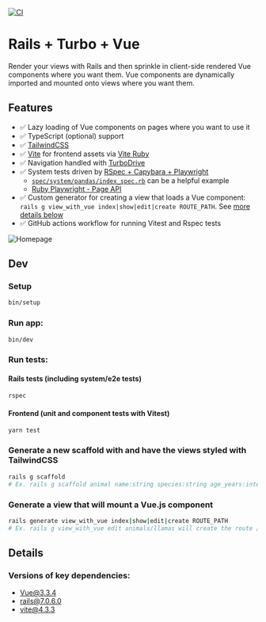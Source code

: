 [![CI](https://github.com/joekrump/rails-turbo-vue/actions/workflows/rubyonrails.yml/badge.svg)](https://github.com/joekrump/rails-turbo-vue/actions/workflows/rubyonrails.yml)

# Rails + Turbo + Vue

Render your views with Rails and then sprinkle in client-side rendered Vue components where you want them. Vue components are dynamically imported and mounted onto views where you want them.

## Features

- ✅ Lazy loading of Vue components on pages where you want to use it
- ✅ TypeScript (optional) support
- ✅ [TailwindCSS](https://tailwindcss.com/)
- ✅ [Vite](https://vitejs.dev/) for frontend assets via [Vite Ruby](https://vite-ruby.netlify.app/)
- ✅ Navigation handled with [TurboDrive](https://turbo.hotwired.dev/handbook/drive)
- ✅ System tests driven by [RSpec + Capybara + Playwright](https://playwright-ruby-client.vercel.app/docs/article/api_coverage)
   - [`spec/system/pandas/index_spec.rb`](https://github.com/joekrump/rails-turbo-vue/blob/main/spec/system/pandas/index_spec.rb) can be a helpful example
   - [Ruby Playwright - Page API](https://playwright-ruby-client.vercel.app/docs/api/page)
- ✅ Custom generator for creating a view that loads a Vue component: `rails g view_with_vue index|show|edit|create ROUTE_PATH`. See [more details below](#generate-a-view-that-uses-a-view-component)
- ✅ GitHub actions workflow for running Vitest and Rspec tests

![Homepage](https://github.com/joekrump/rails-turbo-vue/blob/main/spec/expected_screenshots/expected_chromium_home_page_renders_the_home_page_with_the_expected_content_dark.png)

## Dev

### Setup
```bash
bin/setup
```

### Run app:
```bash
bin/dev
```

### Run tests:

#### Rails tests (including system/e2e tests)
```bash
rspec
```

#### Frontend (unit and component tests with Vitest)

```bash
yarn test
```

### Generate a new scaffold with and have the views styled with TailwindCSS

```bash
rails g scaffold
# Ex. rails g scaffold animal name:string species:string age_years:integer
```

### Generate a view that will mount a Vue.js component

```bash
rails generate view_with_vue index|show|edit|create ROUTE_PATH
# Ex. rails g view_with_vue edit animals/llamas will create the route /animals/llamas/:id/edit with a Vue component that loads on the view for that route.
```

## Details

### Versions of key dependencies:

- Vue@3.3.4
- rails@7.0.6.0
- vite@4.3.3

